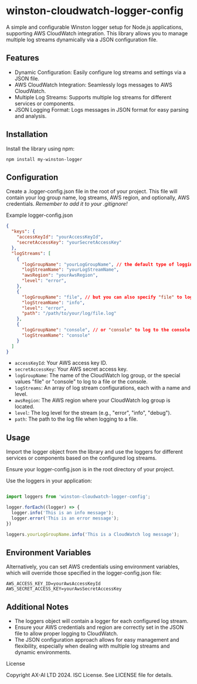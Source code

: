 # winston-cloudwatch-logger-config

A simple and configurable Winston logger setup for Node.js applications, supporting AWS CloudWatch integration. This library allows you to manage multiple log streams dynamically via a JSON configuration file.

## Features

- Dynamic Configuration: Easily configure log streams and settings via a JSON file.
- AWS CloudWatch Integration: Seamlessly logs messages to AWS CloudWatch.
- Multiple Log Streams: Supports multiple log streams for different services or components.
- JSON Logging Format: Logs messages in JSON format for easy parsing and analysis.

## Installation

Install the library using npm:

```npm install my-winston-logger```

## Configuration

Create a .logger-config.json file in the root of your project. This file will contain your log group name, log streams, AWS region, and optionally, AWS credentials.
*Remember to add it to your .gitignore!*

Example logger-config.json

```json
{
  "keys": {
    "accessKeyId": "yourAccessKeyId",
    "secretAccessKey": "yourSecretAccessKey"
  },
  "logStreams": [
    {
      "logGroupName": "yourLogGroupName", // the default type of logging is Cloudwatch
      "logStreamName": "yourLogStreamName",
      "awsRegion": "yourAwsRegion",
      "level": "error",
    },
    {
      "logGroupName": "file", // but you can also specify "file" to log to a file
      "logStreamName": "info",
      "level": "error",
      "path": "/path/to/your/log/file.log"
    },
    {
      "logGroupName": "console", // or "console" to log to the console
      "logStreamName": "console"
    }
  ]
}
```
- ```accessKeyId```: Your AWS access key ID.
- ```secretAccessKey```: Your AWS secret access key.
- ```logGroupName```: The name of the CloudWatch log group, or the special values "file" or "console" to log to a file or the console.
- ```logStreams```: An array of log stream configurations, each with a name and level.
- ```awsRegion```: The AWS region where your CloudWatch log group is located.
- ```level```: The log level for the stream (e.g., "error", "info", "debug").
- ```path```: The path to the log file when logging to a file.


## Usage

Import the logger object from the library and use the loggers for different services or components based on the configured log streams.

Ensure your logger-config.json is in the root directory of your project.

Use the loggers in your application:

```javascript

import loggers from 'winston-cloudwatch-logger-config';

logger.forEach((logger) => {
  logger.info('This is an info message');
  logger.error('This is an error message');
})

loggers.yourLogGroupName.info('This is a CloudWatch log message');
```

## Environment Variables

Alternatively, you can set AWS credentials using environment variables, which will override those specified in the logger-config.json file:

```.env
AWS_ACCESS_KEY_ID=yourAwsAccessKeyId
AWS_SECRET_ACCESS_KEY=yourAwsSecretAccessKey
```


## Additional Notes

- The loggers object will contain a logger for each configured log stream.
- Ensure your AWS credentials and region are correctly set in the JSON file to allow proper logging to CloudWatch.
- The JSON configuration approach allows for easy management and flexibility, especially when dealing with multiple log streams and dynamic environments.

License

Copyright AX-AI LTD 2024. ISC License. See LICENSE file for details.
